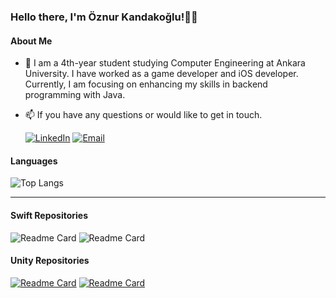 <h3> Hello there, I'm Öznur Kandakoğlu!👋🏻 </h3>

<h4> About Me </h4>

- 🌱 I am a 4th-year student studying Computer Engineering at Ankara University. I have worked as a game developer and iOS developer. Currently, I am focusing on enhancing my skills in backend programming with Java.

- 📫  If you have any questions or would like to get in touch. 

    [![LinkedIn](https://img.shields.io/badge/-LinkedIn-blue?style=flat&logo=Linkedin&logoColor=white)][linkedin]             [![Email](https://img.shields.io/badge/Email-D14836?style=flat-square&logo=Gmail&logoColor=white)][email]

  [linkedin]: https://www.linkedin.com/in/oznurkandakoglu/
  [email]: mailto:oznurkandakoglu@gmail.com




<!-- <h3 align="left">Tools:</h3>
<a href="https://www.jetbrains.com/idea/" target="_blank" rel=”noopener”> <img src="https://upload.wikimedia.org/wikipedia/commons/9/9c/IntelliJ_IDEA_Icon.svg" alt="intellij" width="70" height="30"/> </a> -->

#### Languages 

![Top Langs](https://github-readme-stats.vercel.app/api/top-langs/?username=oznurkandakoglu&layout=compact&theme=radical) 




---


#### Swift Repositories

![Readme Card](https://github-readme-stats.vercel.app/api/pin/?username=oznurkandakoglu&show_owner=true&theme=tokyonight&repo=SimpsonBook)
![Readme Card](https://github-readme-stats.vercel.app/api/pin/?username=oznurkandakoglu&show_owner=true&theme=tokyonight&repo=CatchTheKennyGame)

#### Unity Repositories

[![Readme Card](https://github-readme-stats.vercel.app/api/pin/?username=oznurkandakoglu&show_owner=true&theme=tokyonight&repo=GameCircle)](https://github.com/oznurkandakoglu/GameCircle)
[![Readme Card](https://github-readme-stats.vercel.app/api/pin/?username=oznurkandakoglu&show_owner=true&theme=tokyonight&repo=Hobi-GameJam)](https://github.com/oznurkandakoglu/Hobi-GameJam)




